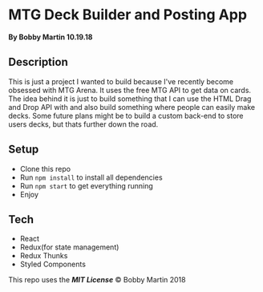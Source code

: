 # MTG Deck Builder and Posting App
**By Bobby Martin 10.19.18**

## Description
This is just a project I wanted to build because I've recently become obsessed with MTG Arena. It uses the free MTG API to get data on cards. The idea behind it is just to build something that I can use the HTML Drag and Drop API with and also build something where people can easily make decks. Some future plans might be to build a custom back-end to store users decks, but thats further down the road.

## Setup
* Clone this repo
* Run `npm install` to install all dependencies
* Run `npm start` to get everything running
* Enjoy

## Tech
* React
* Redux(for state management)
* Redux Thunks
* Styled Components

This repo uses the **_MIT License_**
&copy; Bobby Martin 2018

